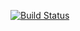 [![Build Status](https://travis-ci.org/thorchris/exam-backend.svg?branch=master)](https://travis-ci.org/thorchris/exam-backend)

